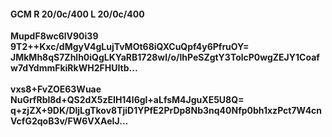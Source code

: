 #### GCM R 20/0c/400 L 20/0c/400
**MupdF8wc6lV90i39**<br/>**9T2++Kxc/dMgyV4gLujTvMOt68iQXCuQpf4y6PfruOY=**<br/>**JMkMh8qS7Zhlh0iQgLKYaRB1728wl/o/lhPeSZgtY3TolcP0wgZEJY1Coafw7dYdmmFkiRkWH2FHUItb...**<br/><br/>
**vxs8+FvZOE63Wuae**<br/>**NuGrfRbl8d+QS2dX5zEIH14l6gl+aLfsM4JguXE5U8Q=**<br/>**q+zjZX+9DK/DljLgTkov8TjiD1YPfE2PrDp8Nb3nq40Nfp0bh1xzPct7W4cnVcfG2qoB3v/FW6VXAeIJ...**